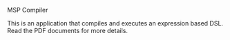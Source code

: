 MSP Compiler

This is an application that compiles and executes an expression based DSL.
Read the PDF documents for more details.

